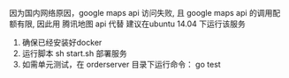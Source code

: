 因为国内网络原因，google maps api 访问失败, 且 google maps api 的调用配额有限, 因此用 腾讯地图 api 代替
建议在ubuntu 14.04 下运行该服务
1. 确保已经安装好docker
2. 运行脚本 sh start.sh 部署服务
3. 如需单元测试，在 orderserver 目录下运行命令： go test

